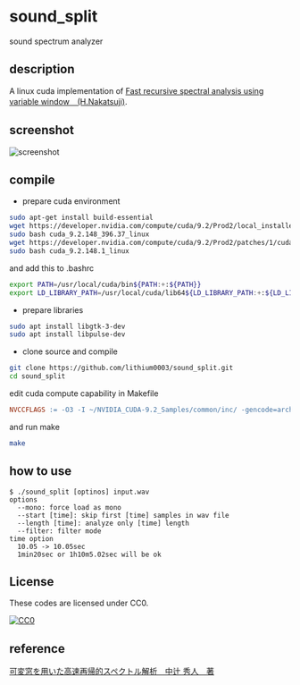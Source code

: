 # sound_split
sound spectrum analyzer

## description
A linux cuda implementation of [Fast recursive spectral analysis using variable window　(H.Nakatsuji)][ref1].

## screenshot
![screenshot](https://raw.githubusercontent.com/lithium0003/sound_split/docs/images/screen1.png "screenshot")

## compile
+ prepare cuda environment

```bash
sudo apt-get install build-essential
wget https://developer.nvidia.com/compute/cuda/9.2/Prod2/local_installers/cuda_9.2.148_396.37_linux
sudo bash cuda_9.2.148_396.37_linux
wget https://developer.nvidia.com/compute/cuda/9.2/Prod2/patches/1/cuda_9.2.148.1_linux
sudo bash cuda_9.2.148.1_linux
```

and add this to .bashrc

```bash
export PATH=/usr/local/cuda/bin${PATH:+:${PATH}}
export LD_LIBRARY_PATH=/usr/local/cuda/lib64${LD_LIBRARY_PATH:+:${LD_LIBRARY_PATH}}
```

+ prepare libraries

```bash
sudo apt install libgtk-3-dev
sudo apt install libpulse-dev
```

+ clone source and compile

```bash
git clone https://github.com/lithium0003/sound_split.git
cd sound_split
```

edit cuda compute capability in Makefile

```Makefile
NVCCFLAGS := -O3 -I ~/NVIDIA_CUDA-9.2_Samples/common/inc/ -gencode=arch=compute_61,code=sm_61
```

and run make

```bash
make
```

## how to use
```shell-session
$ ./sound_split [optinos] input.wav
options
  --mono: force load as mono
  --start [time]: skip first [time] samples in wav file
  --length [time]: analyze only [time] length
  --filter: filter mode
time option
  10.05 -> 10.05sec
  1min20sec or 1h10m5.02sec will be ok
```

## License
These codes are licensed under CC0.

[![CC0](http://i.creativecommons.org/p/zero/1.0/88x31.png "CC0")](http://creativecommons.org/publicdomain/zero/1.0/deed.en)

## reference
[可変窓を用いた高速再帰的スペクトル解析　中辻 秀人　著][ref1]

[ref1]:https://www.amazon.co.jp/dp/4862238378
